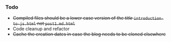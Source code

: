 ### Todo

 - ~~Compiled files should be a lower case version of the *title*
 `introduction-to-js.html` not `post1.md.html`~~
 - Code cleanup and refactor
 - ~~Cache the creation dates in case the blog needs to be cloned elsewhere~~
